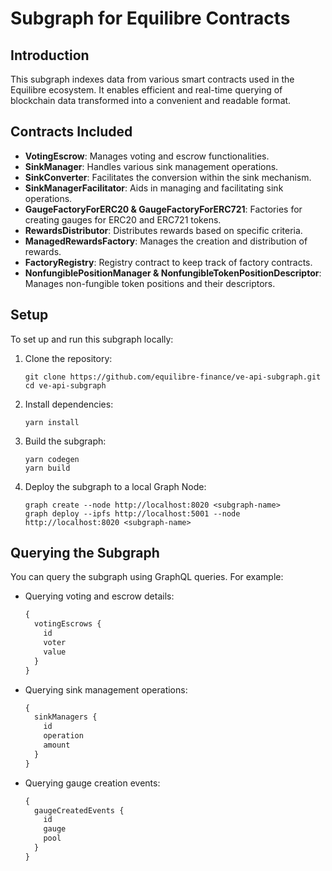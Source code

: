 # Subgraph for Equilibre Contracts

## Introduction
This subgraph indexes data from various smart contracts used in the Equilibre ecosystem. It enables efficient and real-time querying of blockchain data transformed into a convenient and readable format.

## Contracts Included
- **VotingEscrow**: Manages voting and escrow functionalities.
- **SinkManager**: Handles various sink management operations.
- **SinkConverter**: Facilitates the conversion within the sink mechanism.
- **SinkManagerFacilitator**: Aids in managing and facilitating sink operations.
- **GaugeFactoryForERC20 & GaugeFactoryForERC721**: Factories for creating gauges for ERC20 and ERC721 tokens.
- **RewardsDistributor**: Distributes rewards based on specific criteria.
- **ManagedRewardsFactory**: Manages the creation and distribution of rewards.
- **FactoryRegistry**: Registry contract to keep track of factory contracts.
- **NonfungiblePositionManager & NonfungibleTokenPositionDescriptor**: Manages non-fungible token positions and their descriptors.

## Setup
To set up and run this subgraph locally:

1. Clone the repository:
   ```
   git clone https://github.com/equilibre-finance/ve-api-subgraph.git
   cd ve-api-subgraph
   ```

2. Install dependencies:
   ```
   yarn install
   ```

3. Build the subgraph:
   ```
   yarn codegen
   yarn build
   ```

4. Deploy the subgraph to a local Graph Node:
   ```
   graph create --node http://localhost:8020 <subgraph-name>
   graph deploy --ipfs http://localhost:5001 --node http://localhost:8020 <subgraph-name>
   ```

## Querying the Subgraph
You can query the subgraph using GraphQL queries. For example:

- Querying voting and escrow details:
  ```graphql
  {
    votingEscrows {
      id
      voter
      value
    }
  }
  ```

- Querying sink management operations:
  ```graphql
  {
    sinkManagers {
      id
      operation
      amount
    }
  }
  ```

- Querying gauge creation events:
  ```graphql
  {
    gaugeCreatedEvents {
      id
      gauge
      pool
    }
  }
  ```
